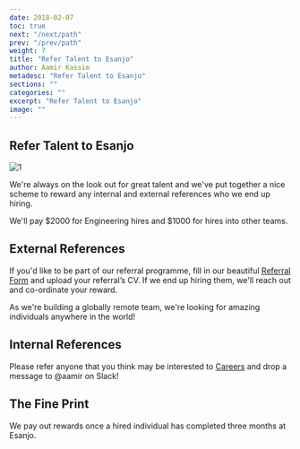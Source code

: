 ```yaml
---
date: 2018-02-07
toc: true
next: "/next/path"
prev: "/prev/path"
weight: 7
title: "Refer Talent to Esanjo"
author: Aamir Kassim
metadesc: "Refer Talent to Esanjo"
sections: ""
categories: ""
excerpt: "Refer Talent to Esanjo"
image: ""
---
```


## Refer Talent to Esanjo

![1]

We're always on the look out for great talent and we've put together a nice scheme to reward any internal and external references who we end up hiring.

We'll pay $2000 for Engineering hires and $1000 for hires into other teams.

## External References
If you'd like to be part of our referral programme, fill in our beautiful [Referral Form][2] and upload your referral’s CV. If we end up hiring them, we'll reach out and co-ordinate your reward.

As we're building a globally remote team, we're looking for amazing individuals anywhere in the world!

## Internal References
Please refer anyone that you think may be interested to [Careers][3] and drop a message to @aamir on Slack!

## The Fine Print
We pay out rewards once a hired individual has completed three months at Esanjo.


[1]:/images/2016/11/Refer-Talent-to-Esanjo.png
[2]:https://docs.google.com/forms/d/e/1FAIpQLSenhy-HeifXfCFKj1GFSEMdkg5ujL31JHW8QkdpX35DMtfIsw/viewform
[3]:https://careers.esanjo.com
